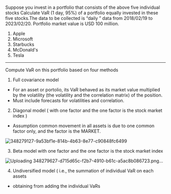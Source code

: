 Suppose you invest in a portfolio that consists of the above five individual stocks Calculate VaR (1 day, 95%) of a portfolio equally invested in these five stocks.The data to be collected is “daily ” data from 2018/02/19 to 2023/02/20. Portfolio market value is USD 100 million.
1. Apple
2. Microsoft
3. Starbucks
4. McDonald's
5. Tesla
***
 Compute VaR on this portfolio based on four methods
1. Full covariance model 
* For an asset or portolio, its VaR behaved as its market value multiplied by the volatility (the volatility and the correlation matrix) of the position.
* Must include forecasts for volatilities and correlation.
2. Diagonal model ( with one factor and the one factor is the stock market index )
* Assumption common movement in all assets is due to one common factor only, and the factor is the MARKET.
  
![348279127-9a53bf1e-814b-4b63-8e77-c90848fc6499](https://github.com/user-attachments/assets/4230d625-875a-46e9-a8df-808956bcf86c)

3. Beta model with one factor and the one factor is the stock market index
  
![Uploading 348279627-d715d65c-f2b7-4910-b61c-a5ac8b086723.png…]()

4. Undiversified model ( i.e., the summation of individual VaR on each assets 
* obtaining from adding the individual VaRs
